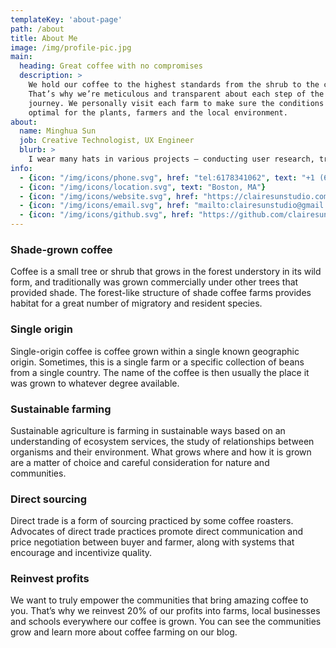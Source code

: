 ```yaml
---
templateKey: 'about-page'
path: /about
title: About Me
image: /img/profile-pic.jpg
main:
  heading: Great coffee with no compromises
  description: >
    We hold our coffee to the highest standards from the shrub to the cup.
    That’s why we’re meticulous and transparent about each step of the coffee’s
    journey. We personally visit each farm to make sure the conditions are
    optimal for the plants, farmers and the local environment.
about:
  name: Minghua Sun
  job: Creative Technologist, UX Engineer
  blurb: >
    I wear many hats in various projects — conducting user research, translating requirements into wireframes, writing and reviewing code, creating data visualizations and venturing into data analytics. I&apos;m the Product Owner of the Commonwealth Design System and I sometimes PM technical projects.
info:
  - {icon: "/img/icons/phone.svg", href: "tel:6178341062", text: "+1 (617) 834-1062"}
  - {icon: "/img/icons/location.svg", text: "Boston, MA"}
  - {icon: "/img/icons/website.svg", href: "https://clairesunstudio.com", text: "clairesunstudio.com"}
  - {icon: "/img/icons/email.svg", href: "mailto:clairesunstudio@gmail.com", text: "clairesunstudio@gmail.com"}
  - {icon: "/img/icons/github.svg", href: "https://github.com/clairesunstudio", text: "@clairesunstudio"}
---
```

### Shade-grown coffee
Coffee is a small tree or shrub that grows in the forest understory in its wild form, and traditionally was grown commercially under other trees that provided shade. The forest-like structure of shade coffee farms provides habitat for a great number of migratory and resident species.

### Single origin
Single-origin coffee is coffee grown within a single known geographic origin. Sometimes, this is a single farm or a specific collection of beans from a single country. The name of the coffee is then usually the place it was grown to whatever degree available.

### Sustainable farming
Sustainable agriculture is farming in sustainable ways based on an understanding of ecosystem services, the study of relationships between organisms and their environment. What grows where and how it is grown are a matter of choice and careful consideration for nature and communities.

### Direct sourcing
Direct trade is a form of sourcing practiced by some coffee roasters. Advocates of direct trade practices promote direct communication and price negotiation between buyer and farmer, along with systems that encourage and incentivize quality.

### Reinvest profits
We want to truly empower the communities that bring amazing coffee to you. That’s why we reinvest 20% of our profits into farms, local businesses and schools everywhere our coffee is grown. You can see the communities grow and learn more about coffee farming on our blog.
